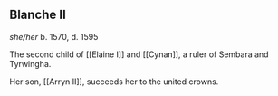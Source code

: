 ## Blanche II
*she/her* b. 1570, d. 1595

The second child of [[Elaine I]] and [[Cynan]], a ruler of Sembara and Tyrwingha.

Her son, [[Arryn II]], succeeds her to the united crowns.